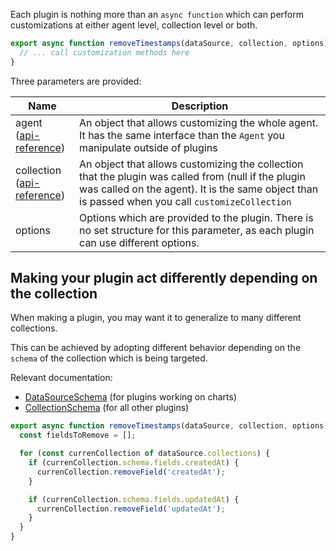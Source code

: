 Each plugin is nothing more than an `async function` which can perform customizations at either agent level, collection level or both.

```javascript
export async function removeTimestamps(dataSource, collection, options) {
  // ... call customization methods here
}
```

Three parameters are provided:

| Name                                                                                                                                             | Description                                                                                                                                                                                             |
| ------------------------------------------------------------------------------------------------------------------------------------------------ | ------------------------------------------------------------------------------------------------------------------------------------------------------------------------------------------------------- |
| agent<br>([api-reference](https://forestadmin.github.io/agent-nodejs/classes/_forestadmin_datasource_customizer.DataSourceCustomizer.html))      | An object that allows customizing the whole agent. It has the same interface than the `Agent` you manipulate outside of plugins                                                                         |
| collection<br>([api-reference](https://forestadmin.github.io/agent-nodejs/classes/_forestadmin_datasource_customizer.CollectionCustomizer.html)) | An object that allows customizing the collection that the plugin was called from (null if the plugin was called on the agent). It is the same object than is passed when you call `customizeCollection` |
| options                                                                                                                                          | Options which are provided to the plugin. There is no set structure for this parameter, as each plugin can use different options.                                                                       |

## Making your plugin act differently depending on the collection

When making a plugin, you may want it to generalize to many different collections.

This can be achieved by adopting different behavior depending on the `schema` of the collection which is being targeted.

Relevant documentation:

- [DataSourceSchema](https://forestadmin.github.io/agent-nodejs/types/_forestadmin_datasource_toolkit.DataSourceSchema.html) (for plugins working on charts)
- [CollectionSchema](https://forestadmin.github.io/agent-nodejs/types/_forestadmin_datasource_toolkit.CollectionSchema.html) (for all other plugins)

```javascript
export async function removeTimestamps(dataSource, collection, options) {
  const fieldsToRemove = [];

  for (const currenCollection of dataSource.collections) {
    if (currenCollection.schema.fields.createdAt) {
      currenCollection.removeField('createdAt');
    }

    if (currenCollection.schema.fields.updatedAt) {
      currenCollection.removeField('updatedAt');
    }
  }
}
```
